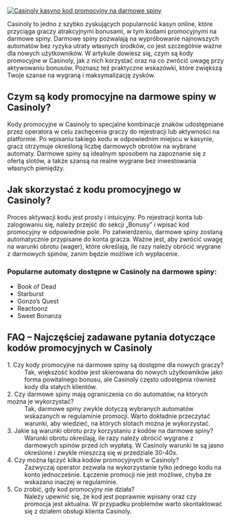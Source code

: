 [![Casinoly kasyno kod promocyjny na darmowe spiny](https://123-caf.pages.dev/gitsignup.png)](https://vrmoo.ru/Bt82HjjY)

<div>     <p>Casinoly to jedno z szybko zyskujących popularność kasyn online, które przyciąga graczy atrakcyjnymi bonusami, w tym kodami promocyjnymi na darmowe spiny. Darmowe spiny pozwalają na wypróbowanie najnowszych automatów bez ryzyka utraty własnych środków, co jest szczególnie ważne dla nowych użytkowników. W artykule dowiesz się, czym są kody promocyjne w Casinoly, jak z nich korzystać oraz na co zwrócić uwagę przy aktywowaniu bonusów. Poznasz też praktyczne wskazówki, które zwiększą Twoje szanse na wygraną i maksymalizację zysków.</p>        <h2>Czym są kody promocyjne na darmowe spiny w Casinoly?</h2>     <p>Kody promocyjne w Casinoly to specjalne kombinacje znaków udostępniane przez operatora w celu zachęcenia graczy do rejestracji lub aktywności na platformie. Po wpisaniu takiego kodu w odpowiednim miejscu w kasynie, gracz otrzymuje określoną liczbę darmowych obrotów na wybrane automaty. Darmowe spiny są idealnym sposobem na zapoznanie się z ofertą slotów, a także szansą na realne wygrane bez inwestowania własnych pieniędzy.</p>        <h2>Jak skorzystać z kodu promocyjnego w Casinoly?</h2>     <p>Proces aktywacji kodu jest prosty i intuicyjny. Po rejestracji konta lub zalogowaniu się, należy przejść do sekcji „Bonusy” i wpisać kod promocyjny w odpowiednie pole. Po zatwierdzeniu, darmowe spiny zostaną automatycznie przypisane do konta gracza. Ważne jest, aby zwrócić uwagę na warunki obrotu (wager), które określają, ile razy należy obrócić wygrane z darmowych spinów, zanim będzie możliwe ich wypłacenie.</p>        <h3>Popularne automaty dostępne w Casinoly na darmowe spiny:</h3>     <ul>       <li>Book of Dead</li>       <li>Starburst</li>       <li>Gonzo’s Quest</li>       <li>Reactoonz</li>       <li>Sweet Bonanza</li>     </ul>        <h2>FAQ – Najczęściej zadawane pytania dotyczące kodów promocyjnych w Casinoly</h2>     <dl>       <dt>1. Czy kody promocyjne na darmowe spiny są dostępne dla nowych graczy?</dt>       <dd>Tak, większość kodów jest skierowana do nowych użytkowników jako forma powitalnego bonusu, ale Casinoly często udostępnia również kody dla stałych klientów.</dd>          <dt>2. Czy darmowe spiny mają ograniczenia co do automatów, na których można je wykorzystać?</dt>       <dd>Tak, darmowe spiny zwykle dotyczą wybranych automatów wskazanych w regulaminie promocji. Warto dokładnie przeczytać warunki, aby wiedzieć, na których slotach można je wykorzystać.</dd>          <dt>3. Jakie są warunki obrotu przy korzystaniu z kodów na darmowe spiny?</dt>       <dd>Warunki obrotu określają, ile razy należy obrócić wygrane z darmowych spinów przed ich wypłatą. W Casinoly warunki te są jasno określone i zwykle mieszczą się w przedziale 30-40x.</dd>          <dt>4. Czy można łączyć kilka kodów promocyjnych w Casinoly?</dt>       <dd>Zazwyczaj operator zezwala na wykorzystanie tylko jednego kodu na konto jednocześnie. Łączenie promocji nie jest możliwe, chyba że wskazano inaczej w regulaminie.</dd>          <dt>5. Co zrobić, gdy kod promocyjny nie działa?</dt>       <dd>Należy upewnić się, że kod jest poprawnie wpisany oraz czy promocja jest aktualna. W przypadku problemów warto skontaktować się z działem obsługi klienta Casinoly.</dd>     </dl>   </div>
